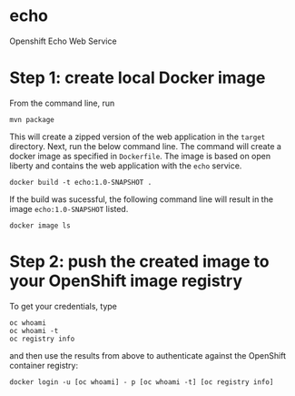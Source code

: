 # echo
Openshift Echo Web Service


# Step 1: create local Docker image

From the command line, run 

``` 
mvn package
```

This will create a zipped version of the web application in the `target` directory. Next, run the below
command line. The command will create a docker image as specified in `Dockerfile`. 
The image is based on open liberty and contains the web application with the `echo` service.

```
docker build -t echo:1.0-SNAPSHOT .
```

If the build was sucessful, the following command line will result in the image `echo:1.0-SNAPSHOT` listed.

```
docker image ls
```

# Step 2: push the created image to your OpenShift image registry

To get your credentials, type 

```
oc whoami
oc whoami -t
oc registry info  
```

and then use the results from above to authenticate against the OpenShift container registry:

```
docker login -u [oc whoami] - p [oc whoami -t] [oc registry info]
```